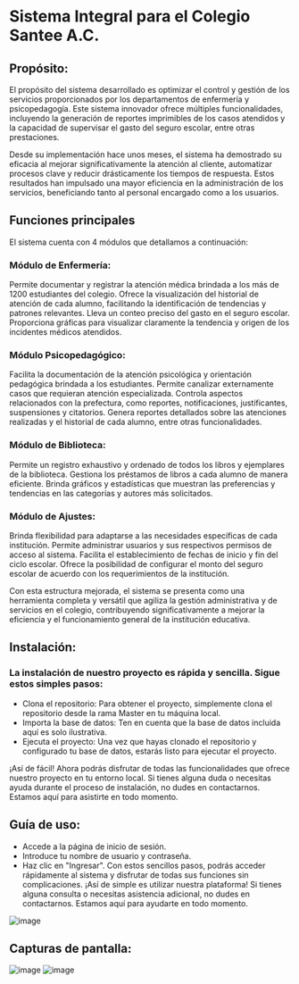 # Sistema Integral para el Colegio Santee A.C.

## Propósito:
El propósito del sistema desarrollado es optimizar el control y gestión de los servicios proporcionados por los departamentos de enfermería y psicopedagogía. Este sistema innovador ofrece múltiples funcionalidades, incluyendo la generación de reportes imprimibles de los casos atendidos y la capacidad de supervisar el gasto del seguro escolar, entre otras prestaciones.

Desde su implementación hace unos meses, el sistema ha demostrado su eficacia al mejorar significativamente la atención al cliente, automatizar procesos clave y reducir drásticamente los tiempos de respuesta. Estos resultados han impulsado una mayor eficiencia en la administración de los servicios, beneficiando tanto al personal encargado como a los usuarios.

## Funciones principales
El sistema cuenta con 4 módulos que detallamos a continuación:

### Módulo de Enfermería:

Permite documentar y registrar la atención médica brindada a los más de 1200 estudiantes del colegio.
Ofrece la visualización del historial de atención de cada alumno, facilitando la identificación de tendencias y patrones relevantes.
Lleva un conteo preciso del gasto en el seguro escolar.
Proporciona gráficas para visualizar claramente la tendencia y origen de los incidentes médicos atendidos.
### Módulo Psicopedagógico:

Facilita la documentación de la atención psicológica y orientación pedagógica brindada a los estudiantes.
Permite canalizar externamente casos que requieran atención especializada.
Controla aspectos relacionados con la prefectura, como reportes, notificaciones, justificantes, suspensiones y citatorios.
Genera reportes detallados sobre las atenciones realizadas y el historial de cada alumno, entre otras funcionalidades.
### Módulo de Biblioteca:

Permite un registro exhaustivo y ordenado de todos los libros y ejemplares de la biblioteca.
Gestiona los préstamos de libros a cada alumno de manera eficiente.
Brinda gráficos y estadísticas que muestran las preferencias y tendencias en las categorías y autores más solicitados.
### Módulo de Ajustes:

Brinda flexibilidad para adaptarse a las necesidades específicas de cada institución.
Permite administrar usuarios y sus respectivos permisos de acceso al sistema.
Facilita el establecimiento de fechas de inicio y fin del ciclo escolar.
Ofrece la posibilidad de configurar el monto del seguro escolar de acuerdo con los requerimientos de la institución.

Con esta estructura mejorada, el sistema se presenta como una herramienta completa y versátil que agiliza la gestión administrativa y de servicios en el colegio, contribuyendo significativamente a mejorar la eficiencia y el funcionamiento general de la institución educativa.
  



## Instalación: 

### La instalación de nuestro proyecto es rápida y sencilla. Sigue estos simples pasos:
* Clona el repositorio: Para obtener el proyecto, simplemente clona el repositorio desde la rama Master en tu máquina local.
* Importa la base de datos: Ten en cuenta que la base de datos incluida aquí es solo ilustrativa.
* Ejecuta el proyecto: Una vez que hayas clonado el repositorio y configurado tu base de datos, estarás listo para ejecutar el proyecto.

¡Así de fácil! Ahora podrás disfrutar de todas las funcionalidades que ofrece nuestro proyecto en tu entorno local. Si tienes alguna duda o necesitas ayuda durante el proceso de instalación, no dudes en contactarnos. Estamos aquí para asistirte en todo momento.

## Guía de uso:
* Accede a la página de inicio de sesión.
* Introduce tu nombre de usuario y contraseña.
* Haz clic en "Ingresar".
Con estos sencillos pasos, podrás acceder rápidamente al sistema y disfrutar de todas sus funciones sin complicaciones. ¡Así de simple es utilizar nuestra plataforma! Si tienes alguna consulta o necesitas asistencia adicional, no dudes en contactarnos. Estamos aquí para ayudarte en todo momento.

![image](https://github.com/omarasael1980/sic2/assets/51717542/3c984007-b2d4-4219-9520-7cbc067d0771)

  

## Capturas de pantalla: 



![image](https://github.com/omarasael1980/sic2/assets/51717542/da69bb55-9d66-4bc0-82da-b1b8a1d4933f)
![image](https://github.com/omarasael1980/sic2/assets/51717542/9578f39b-e5ed-44a0-89fa-680482951fc0)





